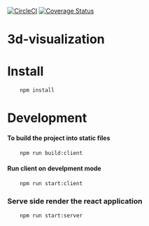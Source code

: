 [![CircleCI](https://circleci.com/gh/lenileiro/3d-visualization.svg?style=svg)](https://circleci.com/gh/lenileiro/3d-visualization)
[![Coverage Status](https://coveralls.io/repos/github/lenileiro/3d-visualization/badge.svg?branch=develop)](https://coveralls.io/github/lenileiro/3d-visualization?branch=develop)

# 3d-visualization

# Install
``` 
    npm install
```

# Development

#### To build the project into static files

``` 
    npm run build:client
```

#### Run client on develpment mode

```
    npm run start:client
```

### Serve side render the react application

```
    npm run start:server
```